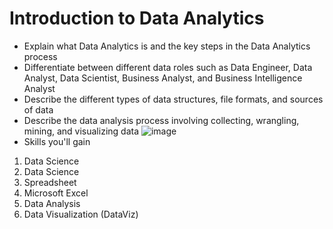 # Introduction to Data Analytics
- Explain what Data Analytics is and the key steps in the Data Analytics process
- Differentiate between different data roles such as Data Engineer, Data Analyst, Data Scientist, Business Analyst, and Business Intelligence Analyst
- Describe the different types of data structures, file formats, and sources of data
- Describe the data analysis process involving collecting, wrangling, mining, and visualizing data
![image](https://github.com/garynth41/IBM-Data-Analyst-Professional-Certificate/assets/45762811/5eac109a-482f-49b7-a3af-49aa696e729d)
- Skills you'll gain
1. Data Science
2. Data Science
3. Spreadsheet
4. Microsoft Excel
5. Data Analysis
6. Data Visualization (DataViz)
